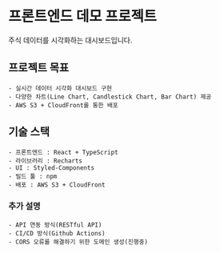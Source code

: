 # 프론트엔드 데모 프로젝트

주식 데이터를 시각화하는 대시보드입니다.

## 프로젝트 목표
    - 실시간 데이터 시각화 대시보드 구현
    - 다양한 차트(Line Chart, Candlestick Chart, Bar Chart) 제공
    - AWS S3 + CloudFront를 통한 배포

## 기술 스택
    - 프론트엔드 : React + TypeScript
    - 라이브러리 : Recharts
    - UI : Styled-Components
    - 빌드 툴 : npm
    - 배포 : AWS S3 + CloudFront

### 추가 설명
    - API 연동 방식(RESTful API)
    - CI/CD 방식(Github Actions)
    - CORS 오류를 해결하기 위한 도메인 생성(진행중)
